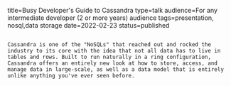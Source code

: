 title=Busy Developer's Guide   to Cassandra
type=talk
audience=For any intermediate developer (2 or more years) audience
tags=presentation, nosql,data storage
date=2022-02-23
status=published
~~~~~~

Cassandra is one of the "NoSQLs" that reached out and rocked the industry to its core with the idea that not all data has to live in tables and rows. Built to run naturally in a ring configuration, Cassandra offers an entirely new look at how to store, access, and manage data in large-scale, as well as a data model that is entirely unlike anything you've ever seen before.
    
